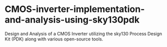 # CMOS-inverter-implementation-and-analysis-using-sky130pdk
Design and Analysis of a CMOS Inverter utilizing the sky130 Process Design Kit (PDK) along with various open-source tools.
